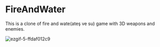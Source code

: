 # FireAndWater

This is a clone of fire and wate(ateş ve su) game with 3D weapons and enemies.

![ezgif-5-ffdaf012c9](https://user-images.githubusercontent.com/130396326/234940479-f92ae925-964e-4ac7-829a-bfd2a623ad9a.gif)
